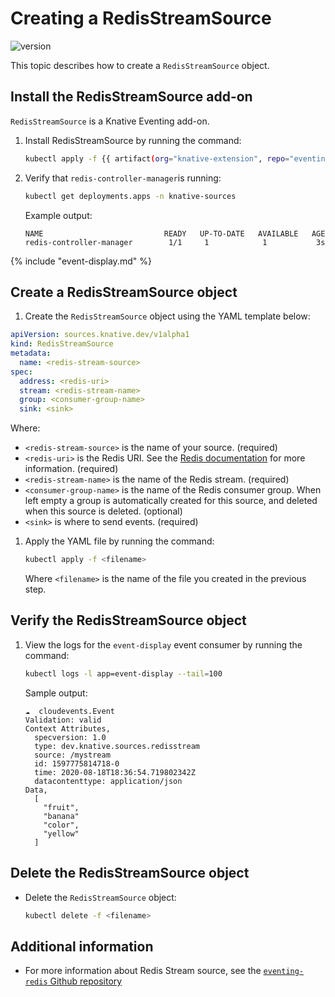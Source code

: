 # Creating a RedisStreamSource

![version](https://img.shields.io/badge/API_Version-v1alpha1-red?style=flat-square)

This topic describes how to create a `RedisStreamSource` object.

## Install the RedisStreamSource add-on

`RedisStreamSource` is a Knative Eventing add-on.

1. Install RedisStreamSource by running the command:

    ```bash
    kubectl apply -f {{ artifact(org="knative-extension", repo="eventing-redis", file="redis-source.yaml") }}
    ```

1. Verify that `redis-controller-manager`is running:

    ```bash
    kubectl get deployments.apps -n knative-sources
    ```

    Example output:

    ```{ .bash .no-copy }
    NAME                           READY   UP-TO-DATE   AVAILABLE   AGE
    redis-controller-manager        1/1     1            1           3s
    ```

{% include "event-display.md" %}

## Create a RedisStreamSource object

1. Create the `RedisStreamSource` object using the YAML template below:

  ```yaml
  apiVersion: sources.knative.dev/v1alpha1
  kind: RedisStreamSource
  metadata:
    name: <redis-stream-source>
  spec:
    address: <redis-uri>
    stream: <redis-stream-name>
    group: <consumer-group-name>
    sink: <sink>
  ```

Where:

* `<redis-stream-source>` is the name of your source. (required)
* `<redis-uri>` is the Redis URI. See the [Redis documentation](https://redis.io/docs/manual/cli/#host-port-password-and-database) for more information. (required)
* `<redis-stream-name>` is the name of the Redis stream. (required)
* `<consumer-group-name>` is the name of the Redis consumer group. When left empty a group
   is automatically created for this source, and deleted when this source is deleted. (optional)
* `<sink>` is where to send events. (required)

1. Apply the YAML file by running the command:

    ```bash
    kubectl apply -f <filename>
    ```

    Where `<filename>` is the name of the file you created in the previous step.

## Verify the RedisStreamSource object

1. View the logs for the `event-display` event consumer by running the command:

    ```bash
    kubectl logs -l app=event-display --tail=100
    ```

    Sample output:

    ```{ .bash .no-copy }
    ☁️  cloudevents.Event
    Validation: valid
    Context Attributes,
      specversion: 1.0
      type: dev.knative.sources.redisstream
      source: /mystream
      id: 1597775814718-0
      time: 2020-08-18T18:36:54.719802342Z
      datacontenttype: application/json
    Data,
      [
        "fruit",
        "banana"
        "color",
        "yellow"
      ]
    ```

## Delete the RedisStreamSource object

* Delete the `RedisStreamSource` object:

    ```bash
    kubectl delete -f <filename>
    ```

## Additional information

* For more information about Redis Stream source, see the [`eventing-redis` Github repository](https://github.com/knative-extension/eventing-redis/tree/main/config/source)
